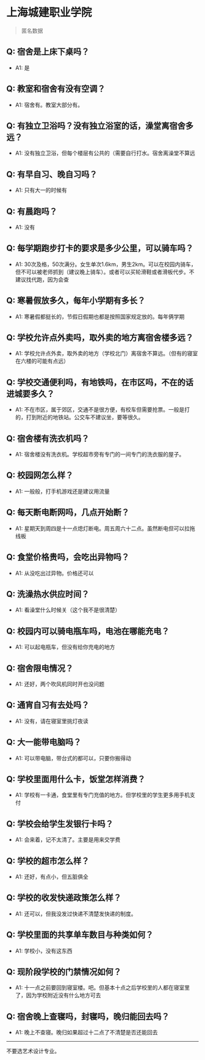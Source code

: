 # 上海城建职业学院

> 匿名数据

## Q: 宿舍是上床下桌吗？

- A1: 是

## Q: 教室和宿舍有没有空调？

- A1: 宿舍有。教室大部分有。

## Q: 有独立卫浴吗？没有独立浴室的话，澡堂离宿舍多远？

- A1: 没有独立卫浴，但每个楼层有公共的（需要自行打水。宿舍离澡堂不算远

## Q: 有早自习、晚自习吗？

- A1: 只有大一的时候有

## Q: 有晨跑吗？

- A1: 没有

## Q: 每学期跑步打卡的要求是多少公里，可以骑车吗？

- A1: 30次及格，50次满分。女生单次1.6km，男生2km。可以在校园内骑车，但不可以被老师抓到（建议晚上骑车）。或者可以买轮滑鞋或者滑板代步。不建议找代跑，因为会查

## Q: 寒暑假放多久，每年小学期有多长？

- A1: 寒暑假都挺长的，节假日假期也都是按照国家规定放的。每年俩学期

## Q: 学校允许点外卖吗，取外卖的地方离宿舍楼多远？

- A1: 学校允许点外卖，取外卖的地方（学校北门）离宿舍不算远。（但有的寝室在六楼的可能有点远）

## Q: 学校交通便利吗，有地铁吗，在市区吗，不在的话进城要多久？

- A1: 不在市区，属于郊区，交通不是很方便，有校车但需要抢票。一般是打的，打到附近的地铁站。公交车不建议坐，要等很久。

## Q: 宿舍楼有洗衣机吗？

- A1: 宿舍楼没有洗衣机。学校超市旁有专门的一间专门的洗衣服的屋子。

## Q: 校园网怎么样？

- A1: 一般般，打手机游戏还是建议用流量

## Q: 每天断电断网吗，几点开始断？

- A1: 星期天到周四是十一点熄灯断电。周五周六十二点。虽然断电但可以拉拖线板

## Q: 食堂价格贵吗，会吃出异物吗？

- A1: 从没吃出过异物。价格还可以

## Q: 洗澡热水供应时间？

- A1: 看澡堂什么时候关（这个我不是很清楚）

## Q: 校园内可以骑电瓶车吗，电池在哪能充电？

- A1: 可以起电瓶车，但没有给你充电的地方

## Q: 宿舍限电情况？

- A1: 还好，两个吹风机同时开也没问题

## Q: 通宵自习有去处吗？

- A1: 没有，请在寝室里挑灯夜读

## Q: 大一能带电脑吗？

- A1: 可以带电脑，带台式的都可以，只要你搬得动

## Q: 学校里面用什么卡，饭堂怎样消费？

- A1: 学校有一卡通，食堂里有专门充值的地方。但学校里的学生更多用手机支付

## Q: 学校会给学生发银行卡吗？

- A1: 会来着，记不太清了。主要是用来交学费

## Q: 学校的超市怎么样？

- A1: 还好，有点小，但五脏俱全

## Q: 学校的收发快递政策怎么样？

- A1: 还可以，但我没发过快递不清楚发快递的制度。

## Q: 学校里面的共享单车数目与种类如何？

- A1: 学校小，没有这东西

## Q: 现阶段学校的门禁情况如何？

- A1: 十一点之前要回到寝室楼。吧。但基本十点之后学校里的人都在寝室里了，因为学校附近没有什么地方可去

## Q: 宿舍晚上查寝吗，封寝吗，晚归能回去吗？

- A1: 晚上不查寝。晚归如果超过十二点了不清楚是否还能回去

***

不要选艺术设计专业。